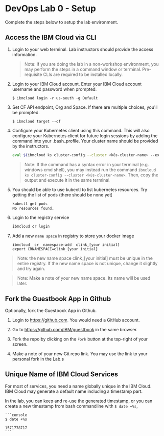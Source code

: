 # DevOps Lab 0 - Setup

Complete the steps below to setup the lab environment.

## Access the IBM Cloud via CLI

1. Login to your web terminal. Lab instructors should provide the access information.

	> Note: if you are doing the lab in a non-workshop environment, you may perform the steps in a command window or terminal. Pre-requisite CLIs are required to be installed locally.

1. Login to your IBM Cloud account. Enter your IBM Cloud account username and password when prompted.

    ```console
    $ ibmcloud login -r us-south -g Default
    ```

1.  Set CF API endpoint, Org and Space. If there are multiple choices, you'll be prompted.

	```console
	$ ibmcloud target --cf
	```

1. Configure your Kubernetes client using this command. This will also configure your Kubernetes client for future login sessions by adding the command into your .bash_profile. Your cluster name should be provided by the instructors.

    ```sh
    eval $(ibmcloud ks cluster-config --cluster <k8s-cluster-name> --export | tee -a ~/.bash_profile) 
    ```

    > Note: If the command has a syntax error in your terminal (e.g. windows cmd shell), you may instead run the command `ibmcloud ks cluster-config --cluster <k8s-cluster-name>`. Then, copy the output and execute it in the same terminal.

6. You should be able to use kubectl to list kubernetes resources. Try getting the list of pods (there should be none yet)

    ```sh
    kubectl get pods
    No resources found.
    ```

7. Login to the registry service

    ```sh
    ibmcloud cr login
    ```

8. Add a new `name space` in registry to store your docker image

	```
	ibmcloud  cr  namespace-add  clink_[your initial]
	export CRNAMESPACE=clink_[your initial]
	```

> Note: the new name space clink_[your initial] must be unique in the entire registry. If the new name space is not unique, change it slightly and try again.

> Note: Make a note of your new name space. Its name will be used later.


## Fork the Guestbook App in Github

Optionally, fork the Guestbook App in Github.

1. Login to https://github.com. You would need a GitHub account.

1. Go to https://github.com/IBM/guestbook in the same browser.

1. Fork the repo by clicking on the `Fork` button at the top-right of your screen.

1. Make a note of your new Git repo link. You may use the link to your personal fork in the Lab.s

## Unique Name of IBM Cloud Services

For most of services, you need a name globally unique in the IBM Cloud. IBM Cloud may generate a default name including a timestamp part. 

In the lab, you can keep and re-use the generated timestamp, or you can create a new timestamp from bash commandline with `$ date +%s`,

	```console
	$ date +%s

	1571778717
	```